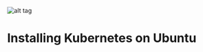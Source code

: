 ![alt tag](https://github.com/submah/kubernetes/images/c4logo.png) 
# Installing Kubernetes on Ubuntu
